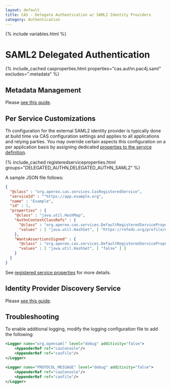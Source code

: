 ```yaml
---
layout: default
title: CAS - Delegate Authentication w/ SAML2 Identity Providers
category: Authentication
---
```


{% include variables.html %}

# SAML2 Delegated Authentication

{% include_cached casproperties.html properties="cas.authn.pac4j.saml" excludes=".metadata" %}

## Metadata Management

Please [see this guide](Delegate-Authentication-SAML-Metadata.html).     

## Per Service Customizations

Th configuration for the external SAML2 identity provider is typically done at build time
via CAS configuration settings and applies to all applications and relying parties. You may override
certain aspects this configuration on a per application basis by assigning 
dedicated [properties to the service definition](../services/Configuring-Service-Custom-Properties.html).

{% include_cached registeredserviceproperties.html groups="DELEGATED_AUTHN,DELEGATED_AUTHN_SAML2" %}

A sample JSON file follows:

```json
{
  "@class" : "org.apereo.cas.services.CasRegisteredService",
  "serviceId" : "^https://app.example.org",
  "name" : "Example",
  "id" : 1,
  "properties" : {
    "@class" : "java.util.HashMap",
    "AuthnContextClassRefs" : {
      "@class" : "org.apereo.cas.services.DefaultRegisteredServiceProperty",
      "values" : [ "java.util.HashSet", [ "https://refeds.org/profile/mfa" ] ]
    },
    "WantsAssertionsSigned" : {
      "@class" : "org.apereo.cas.services.DefaultRegisteredServiceProperty",
      "values" : [ "java.util.HashSet", [ "false" ] ]
    }
  }
}
```
       
See [registered service properties](../services/Configuring-Service-Custom-Properties.html) for more details.

## Identity Provider Discovery Service

Please [see this guide](Delegate-Authentication-SAML-Discovery.html).

## Troubleshooting

To enable additional logging, modify the logging configuration file to add the following:

```xml
<Logger name="org.opensaml" level="debug" additivity="false">
    <AppenderRef ref="casConsole"/>
    <AppenderRef ref="casFile"/>
</Logger>

<Logger name="PROTOCOL_MESSAGE" level="debug" additivity="false">
    <AppenderRef ref="casConsole"/>
    <AppenderRef ref="casFile"/>
</Logger>
```


